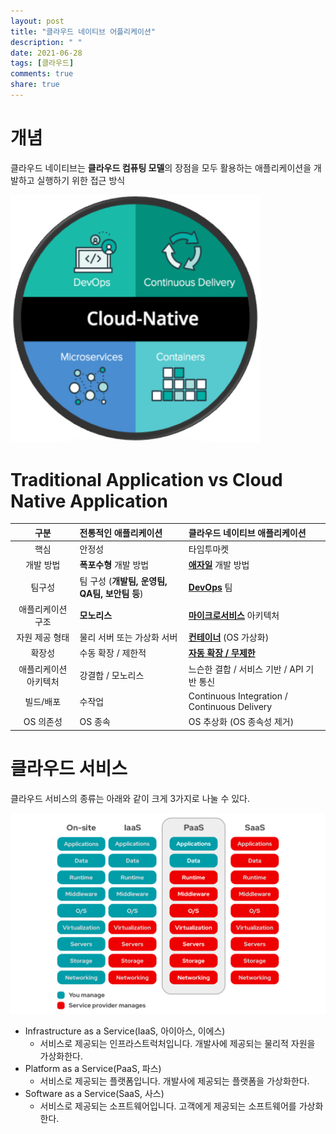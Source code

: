```yaml
---
layout: post
title: "클라우드 네이티브 어플리케이션"
description: " "
date: 2021-06-28
tags: [클라우드]
comments: true
share: true
---
```



개념
=====
클라우드 네이티브는 **클라우드 컴퓨팅 모델**의 장점을 모두 활용하는 애플리케이션을 개발하고 실행하기 위한 접근 방식
  
<img title="cloud-native" src="./images/cloud-native.png" alt="cloud-native" width="400px">

Traditional Application vs Cloud Native Application
=====

| 구분 | 전통적인 애플리케이션 | 클라우드 네이티브 애플리케이션 |
|:---:|:---|:---|
| 핵심 | 안정성 | 타임투마켓 |
| 개발 방법 | **폭포수형** 개발 방법 | [**애자일**](./애자일.md) 개발 방법 |
| 팀구성 | 팀 구성 (**개발팀, 운영팀, QA팀, 보안팀 등**) | [**DevOps**](./데브옵스.md) 팀 |
| 애플리케이션 구조 | **모노리스** | [**마이크로서비스**](./마이크로서비스.md) 아키텍처 |
| 자원 제공 형태 | 물리 서버 또는 가상화 서버 | [**컨테이너**](./도커.md) (OS 가상화) |
| 확장성 | 수동 확장 / 제한적 | [**자동 확장 / 무제한**](./쿠버네티스.md) |
| 애플리케이션 아키텍처 | 강결합 / 모노리스 | 느슨한 결합 / 서비스 기반 / API 기반 통신 |
| 빌드/배포 | 수작업 | Continuous Integration / Continuous Delivery |
| OS 의존성 | OS 종속 | OS 추상화 (OS 종속성 제거) |

클라우드 서비스
=====
클라우드 서비스의 종류는 아래와 같이 크게 3가지로 나눌 수 있다.
  
<img title="cloud-native" src="./images/iaas-paas-saas.png" alt="cloud-service" width="800px">

   - Infrastructure as a Service(IaaS, 아이아스, 이에스)
      - 서비스로 제공되는 인프라스트럭처입니다. 개발사에 제공되는 물리적 자원을 가상화한다.
   - Platform as a Service(PaaS, 파스)
      - 서비스로 제공되는 플랫폼입니다. 개발사에 제공되는 플랫폼을 가상화한다.
   - Software as a Service(SaaS, 사스)
     - 서비스로 제공되는 소프트웨어입니다. 고객에게 제공되는 소프트웨어를 가상화한다.
